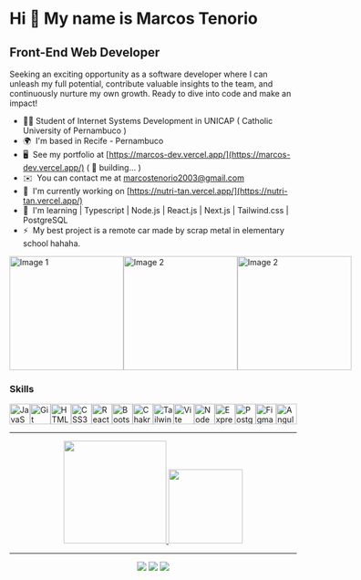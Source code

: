 Hi 👋 My name is Marcos Tenorio
======================================================================================================================================

Front-End Web Developer
-----------------------

Seeking an exciting opportunity as a software developer where I can unleash my full potential, contribute valuable insights to the team, and continuously nurture my own growth. Ready to dive into code and make an impact!

* 👨‍💻 Student of Internet Systems Development in UNICAP ( Catholic University of Pernambuco ) 
* 🌍  I'm based in Recife - Pernambuco
* 🖥️  See my portfolio at [https://marcos-dev.vercel.app/](https://marcos-dev.vercel.app/) ( 🧱 building... )
* ✉️  You can contact me at [marcostenorio2003@gmail.com](mailto:marcostenorio2003@gmail.com)
* 🚀  I'm currently working on [https://nutri-tan.vercel.app/](https://nutri-tan.vercel.app/)
* 🧠  I'm learning | Typescript | Node.js | React.js | Next.js | Tailwind.css | PostgreSQL
* ⚡  My best project is a remote car made by scrap metal in elementary school hahaha.


<div style="display: flex; justify-content: space-between;">
  <img src="https://github.com/MarcosTenorioDev/MarcosTenorioDev/assets/107797969/96eb9cbf-dbe5-48be-8b8f-6be0a896e2f2" alt="Image 1" width="200px">
  <img src="https://github.com/MarcosTenorioDev/MarcosTenorioDev/assets/107797969/414b5fe4-650f-4de7-9fb5-3d7b15b4168a" alt="Image 2" width="200px">
  <img src="https://github.com/MarcosTenorioDev/MarcosTenorioDev/assets/107797969/c75bb8d2-2257-409d-ae1f-5c40c0eec8b1" alt="Image 2" width="200px">
</div>



### Skills


<p align="left">
<a href="https://developer.mozilla.org/en-US/docs/Web/JavaScript" target="_blank" rel="noreferrer"><img src="https://raw.githubusercontent.com/danielcranney/readme-generator/main/public/icons/skills/javascript-colored.svg" width="36" height="36" alt="JavaScript" /></a><a href="https://git-scm.com/" target="_blank" rel="noreferrer"><img src="https://raw.githubusercontent.com/danielcranney/readme-generator/main/public/icons/skills/git-colored.svg" width="36" height="36" alt="Git" /></a><a href="https://developer.mozilla.org/en-US/docs/Glossary/HTML5" target="_blank" rel="noreferrer"><img src="https://raw.githubusercontent.com/danielcranney/readme-generator/main/public/icons/skills/html5-colored.svg" width="36" height="36" alt="HTML5" /></a><a href="https://www.w3.org/TR/CSS/#css" target="_blank" rel="noreferrer"><img src="https://raw.githubusercontent.com/danielcranney/readme-generator/main/public/icons/skills/css3-colored.svg" width="36" height="36" alt="CSS3" /></a><a href="https://reactjs.org/" target="_blank" rel="noreferrer"><img src="https://raw.githubusercontent.com/danielcranney/readme-generator/main/public/icons/skills/react-colored.svg" width="36" height="36" alt="React" /></a><a href="https://getbootstrap.com/" target="_blank" rel="noreferrer"><img src="https://raw.githubusercontent.com/danielcranney/readme-generator/main/public/icons/skills/bootstrap-colored.svg" width="36" height="36" alt="Bootstrap" /></a><a href="https://chakra-ui.com/" target="_blank" rel="noreferrer"><img src="https://raw.githubusercontent.com/danielcranney/readme-generator/main/public/icons/skills/chakra-colored.svg" width="36" height="36" alt="Chakra UI" /></a><a href="https://tailwindcss.com/" target="_blank" rel="noreferrer"><img src="https://raw.githubusercontent.com/danielcranney/readme-generator/main/public/icons/skills/tailwindcss-colored.svg" width="36" height="36" alt="TailwindCSS" /></a><a href="https://vitejs.dev/" target="_blank" rel="noreferrer"><img src="https://raw.githubusercontent.com/danielcranney/readme-generator/main/public/icons/skills/vite-colored.svg" width="36" height="36" alt="Vite" /></a><a href="https://nodejs.org/en/" target="_blank" rel="noreferrer"><img src="https://raw.githubusercontent.com/danielcranney/readme-generator/main/public/icons/skills/nodejs-colored.svg" width="36" height="36" alt="NodeJS" /></a><a href="https://expressjs.com/" target="_blank" rel="noreferrer"><img src="https://raw.githubusercontent.com/danielcranney/readme-generator/main/public/icons/skills/express-colored.svg" width="36" height="36" alt="Express" /></a><a href="https://www.postgresql.org/" target="_blank" rel="noreferrer"><img src="https://raw.githubusercontent.com/danielcranney/readme-generator/main/public/icons/skills/postgresql-colored.svg" width="36" height="36" alt="PostgreSQL" /></a><a href="https://www.figma.com/" target="_blank" rel="noreferrer"><img src="https://raw.githubusercontent.com/danielcranney/readme-generator/main/public/icons/skills/figma-colored.svg" width="36" height="36" alt="Figma" /></a><a href="https://angular.io/" target="_blank" rel="noreferrer"><img src="https://raw.githubusercontent.com/danielcranney/readme-generator/main/public/icons/skills/angularjs-colored.svg" width="36" height="36" alt="Angular" /></a>
</p>

  <hr>
  
<div align="center">
  <a href="https://github.com/MarcosTenorioDev">
  <img height="180em" src="https://github-readme-stats.vercel.app/api?username=MarcosTenorioDev&show_icons=true&theme=tokyonight&count_private=true&"/>
  <img height="130em" src="https://github-readme-stats.vercel.app/api/top-langs/?username=MarcosTenorioDev&layout=compact&langs_count=7&theme=tokyonight"/>
</div>

<hr>
  
  <div align="center">
<a href = "mailto:marcosvtenoriodev@gmail.com"><img src="https://img.shields.io/badge/Gmail-D14836?style=for-the-badge&logo=gmail&logoColor=white" target="_blank"></a>
<a href="https://www.linkedin.com/in/marcostenoriodev/" target="_blank"><img src="https://img.shields.io/badge/-LinkedIn-%230077B5?style=for-the-badge&logo=linkedin&logoColor=white" target="_blank"></a>
<a href="https://api.whatsapp.com/send?1=pt_BR&phone=5581983062703"><img src="https://img.shields.io/badge/WhatsApp-25D366?style=for-the-badge&logo=whatsapp&logoColor=white" target="_blank"></a>
  </div>

   
